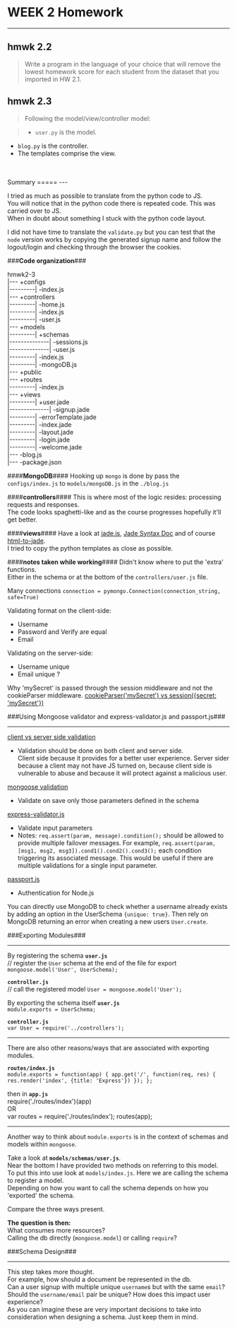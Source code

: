 **WEEK 2 Homework**
===================
---

**hmwk 2.2**
---------

> Write a program in the language of your choice that will remove the lowest homework score for each student from the dataset that you imported in HW 2.1.



**hmwk 2.3**
---------
>Following the model/view/controller model:  

>*   `user.py` is the model.  
*   `blog.py` is the controller.  
*   The templates comprise the view.  

<br>
<br>
Summary
=====
---

I tried as much as possible to translate from the python code to JS.  
You will notice that in the python code there is repeated code.  This was carried over to JS.  
When in doubt about something I stuck with the python code layout.  

I did not have time to translate the `validate.py` but you can test that the `node` version works by copying the generated signup name and follow the logout/login and checking through the browser the cookies.  

###**Code organization**###

hmwk2-3  
|--- +configs  
|---------| -index.js  
|--- +controllers  
|---------| -home.js  
|---------| -index.js  
|---------| -user.js  
|--- +models  
|---------| +schemas  
|--------------| -sessions.js  
|--------------| -user.js  
|---------| -index.js  
|---------| -mongoDB.js  
|--- +public  
|--- +routes  
|---------| -index.js  
|--- +views  
|---------| +user.jade  
|--------------| -signup.jade  
|---------| -errorTemplate.jade  
|---------| -index.jade  
|---------| -layout.jade   
|---------| -login.jade  
|---------| -welcome.jade  
|--- -blog.js  
|--- -package.json  

####**MongoDB**####
Hooking up `mongo` is done by pass the `configs/index.js` to `models/mongoDB.js` in the `./blog.js`

####**controllers**####
This is where most of the logic resides: processing requests and responses.  
The code looks spaghetti-like and as the course progresses hopefully it'll get better.  

####**views**####
Have a look at [jade.js](http://jade-lang.com/), [Jade Syntax Doc](http://naltatis.github.com/jade-syntax-docs/) and of course [html-to-jade](http://html2jade.aaron-powell.com/).  
I tried to copy the python templates as close as possible.

####**notes taken while working**####
Didn't know where to put the 'extra' functions.  
Either in the schema or at the bottom of the `controllers/user.js` file.

Many connections
  `connection = pymongo.Connection(connection_string, safe=True)`

Validating format on the client-side:  

*  Username
*  Password and Verify are equal
*  Email

Validating on the server-side:  

*  Username unique
*  Email unique ?  

Why 'mySecret' is passed through the session middleware and not the cookieParser middleware.
[cookieParser('mySecret') vs session({secret: 'mySecret'})](https://groups.google.com/forum/?fromgroups=#!topic/express-js/4Z8Ryu-9HLg)  

###Using Mongoose validator and express-validator.js and passport.js###

---

[client vs server side validation](http://stackoverflow.com/questions/162159/javascript-client-side-vs-server-side-validation#162579)  

*  Validation should be done on both client and server side.  
Client side because it provides for a better user experience.
Server sider because a client may not have JS turned on, because client side is vulnerable to abuse and because it will protect against a malicious user.  

[mongoose validation](http://mongoosejs.com/docs/validation.html)  

*  Validate on save only those parameters defined in the schema  

[express-validator.js](https://github.com/ctavan/express-validator)  

*  Validate input parameters
*  Notes:
    `req.assert(param, message).condition();` should be allowed to provide multiple failover messages.  For example, `req.assert(param, [msg1, msg2, msg3]).cond1().cond2().cond3();` each condition triggering its associated message.  This would be useful if there are multiple validations for a single input parameter.

[passport.js](http://passportjs.org/)  

*  Authentication for Node.js



You can directly use MongoDB to check whether a username already exists by adding an option in the UserSchema `{unique: true}`.  Then rely on MongoDB returning an error when creating a new users `User.create`.  


###Exporting Modules###

---
By registering the schema **`user.js`**  
// register the `User` schema at the end of the file for export
`mongoose.model('User', UserSchema);`  

**`controller.js`**  
// call the registered model
`User = mongoose.model('User');`  

By exporting the schema itself **`user.js`**  
`module.exports = UserSchema;`

**`controller.js`**  
`var User = require('../controllers');  `

---

There are also other reasons/ways that are associated with exporting modules.  

**`routes/index.js`**  
`module.exports = function(app) {
  app.get('/', function(req, res) {
    res.render('index', {title: 'Express'})
  });
};`

then in **`app.js`**  
require('./routes/index')(app)  
OR  
var routes = require('./routes/index');
routes(app);

---

Another way to think about `module.exports` is in the context of schemas and models within `mongoose`.  

Take a look at **`models/schemas/user.js`**.  
Near the bottom I have provided two methods on referring to this model.  
To put this into use look at `models/index.js`.  Here we are calling the schema to register a model.  
Depending on how you want to call the schema depends on how you 'exported' the schema.  

Compare the three ways present.

**The question is then:**  
What consumes more resources?  
Calling the db directly (`mongoose.model`) or calling `require`?

###Schema Design###

---
This step takes more thought.  
For example, how should a document be represented in the db.  
Can a user signup with multiple unique `username`s but with the same `email`?  
Should the `username/email` pair be unique?  How does this impact user experience?  
As you can imagine these are very important decisions to take into consideration when designing a schema.  Just keep them in mind.  